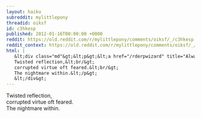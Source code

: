 ```yaml
---
layout: haiku
subreddit: mylittlepony
threadid: oiksf
id: c3hkesp
published: 2012-01-16T00:00:00 +0000
reddit: https://old.reddit.com/r/mylittlepony/comments/oiksf/_/c3hkesp
reddit_context: https://old.reddit.com/r/mylittlepony/comments/oiksf/_/c3hkesp?context=3
html: |
   &lt;div class="md"&gt;&lt;p&gt;&lt;a href="/rderpwizard" title="Always Relevant / Written Reminders Anchor / Paper Bag Princess"&gt;&lt;/a&gt;
   Twisted reflection,&lt;br/&gt;
   corrupted virtue oft feared.&lt;br/&gt;
   The nightmare within.&lt;/p&gt;
   &lt;/div&gt;
---
```


[](/rderpwizard "Always Relevant / Written Reminders Anchor / Paper Bag Princess")
Twisted reflection,  
corrupted virtue oft feared.  
The nightmare within.
